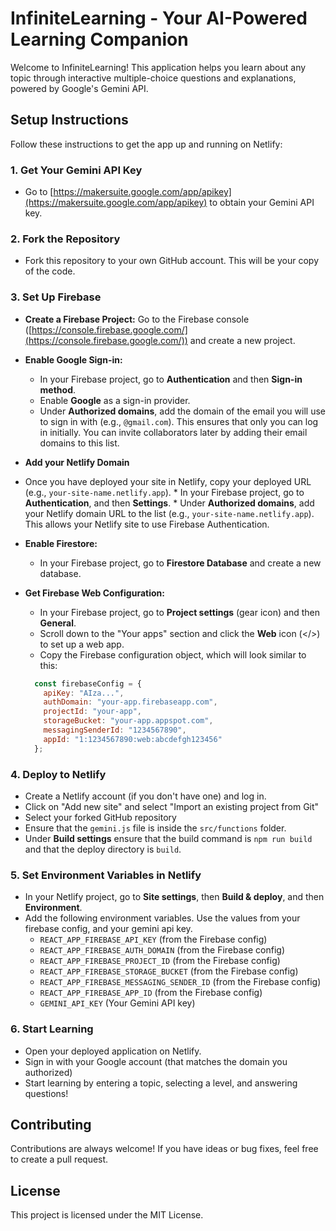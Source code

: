 # InfiniteLearning - Your AI-Powered Learning Companion

Welcome to InfiniteLearning! This application helps you learn about any topic through interactive multiple-choice questions and explanations, powered by Google's Gemini API.

## Setup Instructions

Follow these instructions to get the app up and running on Netlify:

### 1. Get Your Gemini API Key

*   Go to [https://makersuite.google.com/app/apikey](https://makersuite.google.com/app/apikey) to obtain your Gemini API key.

### 2. Fork the Repository

*   Fork this repository to your own GitHub account. This will be your copy of the code.

### 3. Set Up Firebase

*   **Create a Firebase Project:** Go to the Firebase console ([https://console.firebase.google.com/](https://console.firebase.google.com/)) and create a new project.

*   **Enable Google Sign-in:**
    *   In your Firebase project, go to **Authentication** and then **Sign-in method**.
    *   Enable **Google** as a sign-in provider.
    *   Under **Authorized domains**, add the domain of the email you will use to sign in with (e.g., `@gmail.com`). This ensures that only you can log in initially. You can invite collaborators later by adding their email domains to this list.

*   **Add your Netlify Domain**
   *    Once you have deployed your site in Netlify, copy your deployed URL (e.g., `your-site-name.netlify.app`).
    *   In your Firebase project, go to **Authentication**, and then **Settings**.
    *   Under **Authorized domains**, add your Netlify domain URL to the list (e.g., `your-site-name.netlify.app`). This allows your Netlify site to use Firebase Authentication.

*   **Enable Firestore:**
    *   In your Firebase project, go to **Firestore Database** and create a new database.

*   **Get Firebase Web Configuration:**
    *   In your Firebase project, go to **Project settings** (gear icon) and then **General**.
    *   Scroll down to the "Your apps" section and click the **Web** icon (</>) to set up a web app.
    *   Copy the Firebase configuration object, which will look similar to this:

    ```javascript
      const firebaseConfig = {
        apiKey: "AIza...",
        authDomain: "your-app.firebaseapp.com",
        projectId: "your-app",
        storageBucket: "your-app.appspot.com",
        messagingSenderId: "1234567890",
        appId: "1:1234567890:web:abcdefgh123456"
      };
    ```

### 4. Deploy to Netlify

*   Create a Netlify account (if you don't have one) and log in.
*   Click on "Add new site" and select "Import an existing project from Git"
*   Select your forked GitHub repository
*  Ensure that the `gemini.js` file is inside the `src/functions` folder.
*   Under **Build settings** ensure that the build command is `npm run build` and that the deploy directory is `build`.

### 5. Set Environment Variables in Netlify

*   In your Netlify project, go to **Site settings**, then **Build & deploy**, and then **Environment**.
*   Add the following environment variables. Use the values from your firebase config, and your gemini api key.
    *   `REACT_APP_FIREBASE_API_KEY`  (from the Firebase config)
    *   `REACT_APP_FIREBASE_AUTH_DOMAIN` (from the Firebase config)
    *   `REACT_APP_FIREBASE_PROJECT_ID` (from the Firebase config)
     *  `REACT_APP_FIREBASE_STORAGE_BUCKET` (from the Firebase config)
    *   `REACT_APP_FIREBASE_MESSAGING_SENDER_ID` (from the Firebase config)
    *   `REACT_APP_FIREBASE_APP_ID`  (from the Firebase config)
    *    `GEMINI_API_KEY` (Your Gemini API key)

### 6. Start Learning

*   Open your deployed application on Netlify.
*   Sign in with your Google account (that matches the domain you authorized)
*   Start learning by entering a topic, selecting a level, and answering questions!

## Contributing

Contributions are always welcome! If you have ideas or bug fixes, feel free to create a pull request.

## License

This project is licensed under the MIT License.